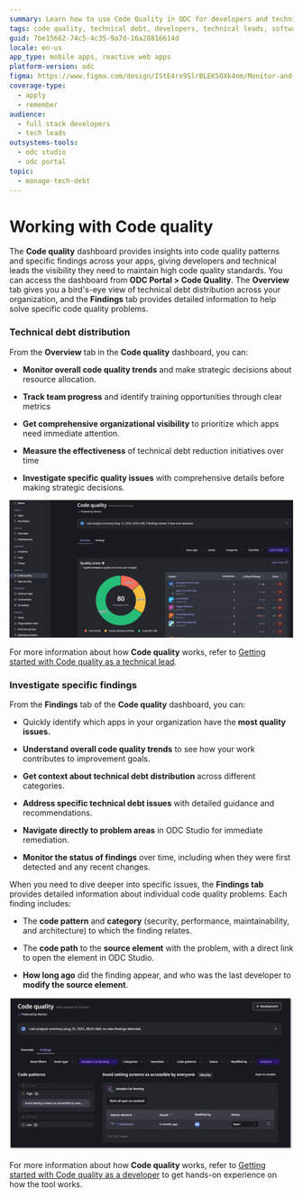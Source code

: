 ```yaml
---
summary: Learn how to use Code Quality in ODC for developers and technical leads to manage technical debt effectively in the software development lifecycle.
tags: code quality, technical debt, developers, technical leads, software development lifecycle
guid: 7be15662-74c5-4c35-9a7d-16a28816614d
locale: en-us
app_type: mobile apps, reactive web apps
platform-version: odc
figma: https://www.figma.com/design/IStE4rx9SlrBLEK5OXk4nm/Monitor-and-troubleshoot-apps?node-id=3968-484
coverage-type:
  - apply
  - remember
audience:
  - full stack developers
  - tech leads
outsystems-tools:
  - odc studio
  - odc portal
topic:
  - manage-tech-debt
---
```

# Working with Code quality

The **Code quality** dashboard provides insights into code quality patterns and specific findings across your apps, giving developers and technical leads the visibility they need to maintain high code quality standards. You can access the dashboard from **ODC Portal > Code Quality**. The **Overview** tab gives you a bird's-eye view of technical debt distribution across your organization, and the **Findings** tab provides detailed information to help solve specific code quality problems.

### Technical debt distribution

From the **Overview** tab in the **Code quality** dashboard, you can:

* **Monitor overall code quality trends** and make strategic decisions about resource allocation.

* **Track team progress** and identify training opportunities through clear metrics

* **Get comprehensive organizational visibility** to prioritize which apps need immediate attention.

* **Measure the effectiveness** of technical debt reduction initiatives over time

* **Investigate specific quality issues** with comprehensive details before making strategic decisions.

![Dashboard showing the code quality landing page.](images/code-quality-console-pl.png "Code quality landing page")

For more information about how **Code quality** works, refer to [Getting started with Code quality as a technical lead](getting-started-aims-tl.md).

### Investigate specific findings

From the **Findings** tab of the  **Code quality** dashboard, you can:

* Quickly identify which apps in your organization have the **most quality issues.**

* **Understand overall code quality trends** to see how your work contributes to improvement goals.

* **Get context about technical debt distribution** across different categories.

* **Address specific technical debt issues** with detailed guidance and recommendations.

* **Navigate directly to problem areas** in ODC Studio for immediate remediation.

* **Monitor the status of findings** over time, including when they were first detected and any recent changes.

When you need to dive deeper into specific issues, the **Findings tab** provides detailed information about individual code quality problems. Each finding includes:

* The **code pattern** and **category** (security, performance, maintainability, and architecture) to which the finding relates.

* The **code path** to the **source element** with the problem, with a direct link to open the element in ODC Studio.

* **How long ago** did the finding appear, and who was the last developer to **modify the source element**.

![Dashboard showing the Finding tab on the code quality landing page.](images/code-quality-findings-pl.png "Findings tab")

For more information about how **Code quality** works, refer to [Getting started with Code quality as a developer](getting-started-aims-dev.md) to get hands-on experience on how the tool works.

